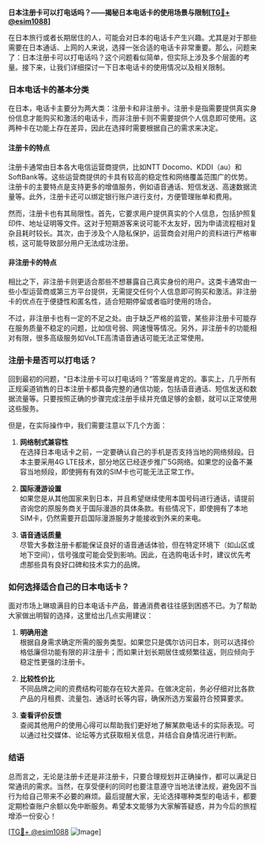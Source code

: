 **日本注册卡可以打电话吗？——揭秘日本电话卡的使用场景与限制[[TG💪+ @esim1088](https://t.me/s/esim1088)]**

在日本旅行或者长期居住的人，可能会对日本的电话卡产生兴趣。尤其是对于那些需要在日本通话、上网的人来说，选择一张合适的电话卡非常重要。那么，问题来了：日本注册卡可以打电话吗？这个问题看似简单，但实际上涉及多个层面的考量。接下来，让我们详细探讨一下日本电话卡的使用情况以及相关限制。

### 日本电话卡的基本分类

在日本，电话卡主要分为两大类：注册卡和非注册卡。注册卡是指需要提供真实身份信息才能购买和激活的电话卡，而非注册卡则不需要提供个人信息即可使用。这两种卡在功能上存在差异，因此在选择时需要根据自己的需求来决定。

#### 注册卡的特点

注册卡通常由日本各大电信运营商提供，比如NTT Docomo、KDDI（au）和SoftBank等。这些运营商提供的卡具有较高的稳定性和网络覆盖范围广的优势。注册卡的主要特点是支持更多的增值服务，例如语音通话、短信发送、高速数据流量等。此外，注册卡还可以绑定银行账户进行支付，方便管理账单和费用。

然而，注册卡也有其局限性。首先，它要求用户提供真实的个人信息，包括护照复印件、地址证明等文件。这对于短期游客来说可能不太友好，因为申请流程相对复杂且耗时较长。其次，由于涉及个人隐私保护，运营商会对用户的资料进行严格审核，这可能导致部分用户无法成功注册。

#### 非注册卡的特点

相比之下，非注册卡则更适合那些不想暴露自己真实身份的用户。这类卡通常由一些小型运营商或第三方平台提供，无需提交任何个人信息即可购买和激活。非注册卡的优点在于便捷性和匿名性，适合短期停留或者临时使用的场合。

不过，非注册卡也有一定的不足之处。由于缺乏严格的监管，某些非注册卡可能存在服务质量不稳定的问题，比如信号弱、网速慢等情况。另外，非注册卡的功能相对有限，很多高级服务如VoLTE高清语音通话可能无法正常使用。

### 注册卡是否可以打电话？

回到最初的问题，“日本注册卡可以打电话吗？”答案是肯定的。事实上，几乎所有正规渠道销售的日本注册卡都具备完整的通信功能，包括语音通话、短信发送和数据流量等。只要按照正确的步骤完成注册手续并充值足够的金额，就可以正常使用这些服务。

但是，在实际操作中，我们需要注意以下几个方面：

1. **网络制式兼容性**  
   在选择日本电话卡之前，一定要确认自己的手机是否支持当地的网络频段。日本主要采用4G LTE技术，部分地区已经逐步推广5G网络。如果您的设备不兼容当地频段，即使拥有有效的SIM卡也可能无法正常工作。

2. **国际漫游设置**  
   如果您是从其他国家来到日本，并且希望继续使用本国号码进行通话，请提前咨询您的原服务商关于国际漫游的具体条款。有些情况下，即使拥有了本地SIM卡，仍然需要开启国际漫游服务才能接收到外来的来电。

3. **语音通话质量**  
   尽管大多数注册卡都能保证良好的语音通话体验，但在特定环境下（如山区或地下空间），信号强度可能会受到影响。因此，在选购电话卡时，建议优先考虑那些具有良好口碑和技术实力的品牌。

### 如何选择适合自己的日本电话卡？

面对市场上琳琅满目的日本电话卡产品，普通消费者往往感到困惑不已。为了帮助大家做出明智的选择，这里给出几点实用建议：

1. **明确用途**  
   根据自身需求确定所需的服务类型。如果您只是偶尔访问日本，则可以选择价格低廉但功能有限的非注册卡；而如果计划长期居住或频繁往返，则应倾向于稳定性更强的注册卡。

2. **比较性价比**  
   不同品牌之间的资费结构可能存在较大差异。在做决定前，务必仔细对比各款产品的月租费、流量包、通话时长等内容，确保所选方案最符合预算要求。

3. **查看评价反馈**  
   查阅其他用户的使用心得可以帮助我们更好地了解某款电话卡的实际表现。可以通过社交媒体、论坛等方式获取相关信息，并结合自身情况进行判断。

### 结语

总而言之，无论是注册卡还是非注册卡，只要合理规划并正确操作，都可以满足日常通讯的需求。当然，在享受便利的同时也要注意遵守当地法律法规，避免因不当行为给自己带来不必要的麻烦。最后提醒大家，无论选择哪种类型的电话卡，都要定期检查账户余额以免中断服务。希望本文能够为大家解答疑惑，并为今后的旅程增添一份安心！

[[TG💪+ @esim1088](https://t.me/s/esim1088) ![Image](https://i.postimg.cc/4NQfJmqS/Snipaste-2025-05-13-00-14-12.png)]